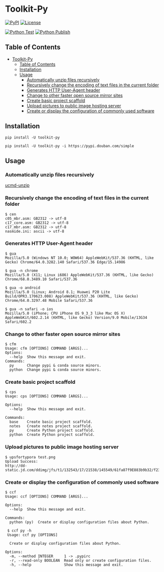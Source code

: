 # Toolkit-Py

[![PyPI](https://img.shields.io/pypi/v/toolkit-py)](https://pypi.org/project/toolkit-py/)
[![License](https://img.shields.io/pypi/l/toolkit-py)](https://github.com/fujiawei-dev/toolkit-py/blob/master/LICENSE)

[![Python Test](https://github.com/fujiawei-dev/toolkit-py/actions/workflows/python-test.yml/badge.svg)](https://github.com/fujiawei-dev/toolkit-py/actions/workflows/python-test.yml)
[![Python Publish](https://github.com/fujiawei-dev/toolkit-py/actions/workflows/python-publish.yml/badge.svg)](https://github.com/fujiawei-dev/toolkit-py/actions/workflows/python-publish.yml)

## Table of Contents

- [Toolkit-Py](#toolkit-py)
  - [Table of Contents](#table-of-contents)
  - [Installation](#installation)
  - [Usage](#usage)
    - [Automatically unzip files recursively](#automatically-unzip-files-recursively)
    - [Recursively change the encoding of text files in the current folder](#recursively-change-the-encoding-of-text-files-in-the-current-folder)
    - [Generates HTTP User-Agent header](#generates-http-user-agent-header)
    - [Change to other faster open source mirror sites](#change-to-other-faster-open-source-mirror-sites)
    - [Create basic project scaffold](#create-basic-project-scaffold)
    - [Upload pictures to public image hosting server](#upload-pictures-to-public-image-hosting-server)
    - [Create or display the configuration of commonly used software](#create-or-display-the-configuration-of-commonly-used-software)

## Installation

```shell
pip install -U toolkit-py
```

```shell
pip install -U toolkit-py -i https://pypi.douban.com/simple
```

## Usage

### Automatically unzip files recursively

[ucmd-unzip](unified_command/README.md#ucmd-unzip)

### Recursively change the encoding of text files in the current folder

```shell
$ cen
c05_mbr.asm: GB2312 -> utf-8
c17_core.asm: GB2312 -> utf-8
c17_mbr.asm: GB2312 -> utf-8
nasmide.ini: ascii -> utf-8
```

### Generates HTTP User-Agent header

```shell
$ gua
Mozilla/5.0 (Windows NT 10.0; WOW64) AppleWebKit/537.36 (KHTML, like Gecko) Chrome/64.0.3282.140 Safari/537.36 Edge/15.14986

$ gua -n chrome
Mozilla/5.0 (X11; Linux i686) AppleWebKit/537.36 (KHTML, like Gecko) Chrome/68.0.3489.10 Safari/537.36

$ gua -o android
Mozilla/5.0 (Linux; Android 8.1; Huawei P20 Lite Build/OPR3.170623.008) AppleWebKit/537.36 (KHTML, like Gecko) Chrome/64.0.3297.48 Mobile Safari/537.36

$ gua -n safari -o ios
Mozilla/5.0 (iPhone; CPU iPhone OS 9_3_3 like Mac OS X) AppleWebKit/602.2.14 (KHTML, like Gecko) Version/9.0 Mobile/13G34 Safari/602.2
```

### Change to other faster open source mirror sites

```shell
$ cfm
Usage: cfm [OPTIONS] COMMAND [ARGS]...
Options:
  --help  Show this message and exit.
Commands:
  py      Change pypi & conda source minors.
  python  Change pypi & conda source minors.
```

### Create basic project scaffold

```shell
$ cps
Usage: cps [OPTIONS] COMMAND [ARGS]...

Options:
  --help  Show this message and exit.

Commands:
  base    Create basic project scaffold.
  notes   Create notes project scaffold.
  py      Create Python project scaffold.
  python  Create Python project scaffold.
```

### Upload pictures to public image hosting server

```shell
$ upsfortypora test.png
Upload Success:
http://dd-static.jd.com/ddimg/jfs/t1/132543/17/21538/145549/61fa87f9E883b9b32/f23efa3a806cab76.jpg
```

### Create or display the configuration of commonly used software

```shell
$ ccf
Usage: ccf [OPTIONS] COMMAND [ARGS]...

Options:
  --help  Show this message and exit.

Commands:
  python (py)  Create or display configuration files about Python.
  
 $ ccf py -h
 Usage: ccf py [OPTIONS]

  Create or display configuration files about Python.

Options:
  -m, --method INTEGER     1 -> .pypirc
  -r, --read-only BOOLEAN  Read only or create configuration files.
  -h, --help               Show this message and exit.
```
